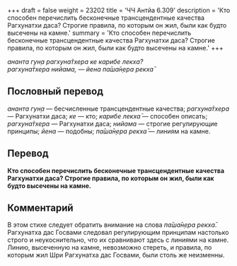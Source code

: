 +++
draft = false
weight = 23202
title = 'ЧЧ Антйа 6.309'
description = 'Кто способен перечислить бесконечные трансцендентные качества Рагхунатхи даса? Строгие правила, по которым он жил, были как будто высечены на камне.'
summary = 'Кто способен перечислить бесконечные трансцендентные качества Рагхунатхи даса? Строгие правила, по которым он жил, были как будто высечены на камне.'
+++

_ананта гун̣а рагхуна̄тхера ке карибе лекха̄?  
рагхуна̄тхера нийама,_ — _йена па̄ша̄н̣ера рекха̄_

## Пословный перевод

_ананта_ _гун̣а_ — бесчисленные трансцендентные качества; _рагхуна̄тхера_ — Рагхунатхи даса; _ке_ — кто; _карибе_ _лекха̄_ — способен описать; _рагхуна̄тхера_ — Рагхунатхи даса; _нийама_ — строгие регулирующие принципы; _йена_ — подобны; _па̄ша̄н̣ера_ _рекха̄_ — линиям на камне.

## Перевод

**Кто способен перечислить бесконечные трансцендентные качества Рагхунатхи даса? Строгие правила, по которым он жил, были как будто высечены на камне.**

## Комментарий

В этом стихе следует обратить внимание на слова _па̄ша̄н̣ера рекха̄_. Рагхунатха дас Госвами следовал регулирующим принципам настолько строго и неукоснительно, что их сравнивают здесь с линиями на камне. Линию, высеченную на камне, невозможно стереть, и правила, по которым жил Шри Рагхунатха дас Госвами, были столь же неизменны.
